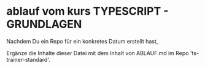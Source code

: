 # ablauf vom kurs TYPESCRIPT - GRUNDLAGEN

Nachdem Du ein Repo für ein konkretes Datum erstellt hast,

Ergänze die Inhalte dieser Datei mit dem Inhalt von ABLAUF.md im Repo 'ts-trainer-standard'.
